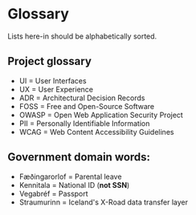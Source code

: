 # Glossary

Lists here-in should be alphabetically sorted.

## Project glossary

- UI = User Interfaces
- UX = User Experience
- ADR = Architectural Decision Records
- FOSS = Free and Open-Source Software
- OWASP = Open Web Application Security Project
- PII = Personally Identifiable Information
- WCAG = Web Content Accessibility Guidelines

## Government domain words:

- Fæðingarorlof = Parental leave
- Kennitala = National ID (**not SSN**)
- Vegabréf = Passport
- Straumurinn = Iceland's X-Road data transfer layer
